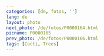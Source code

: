 ```yaml
---
categories: [de, fotos, '']
lang: de
layout: photo
next_photo: /de/fotos/P0000164.html
picname: P0000165
prev_photo: /de/fotos/P0000166.html
tags: [Cacti, Trees]
---
```

